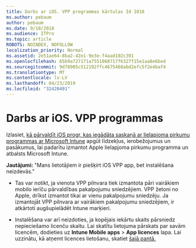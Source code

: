```yaml
---
title: Darbs ar iOS. VPP programmas kārtulas Id 1018
ms.author: pebaum
author: pebaum
ms.date: 9/10/2018
ms.audience: ITPro
ms.topic: article
ROBOTS: NOINDEX, NOFOLLOW
localization_priority: Normal
ms.assetid: 2e51ae64-8ba2-42e1-9e3e-f4aad102c391
ms.openlocfilehash: 65b9a727171a7551068717f6327f15e1aa8e6bed
ms.sourcegitcommit: 9d78905c512192ffc4675468abd2efc5f2e4baf4
ms.translationtype: MT
ms.contentlocale: lv-LV
ms.lasthandoff: 04/23/2019
ms.locfileid: "32420491"
---
```

# <a name="working-with-ios-vpp-applications"></a>Darbs ar iOS. VPP programmas

Izlasiet, [kā pārvaldīt iOS progr, kas iegādāta saskaņā ar lielapjoma pirkumu programmas ar Microsoft Intune](https://docs.microsoft.com/intune/vpp-apps-ios) apgūt līdzekļus, ierobežojumus un pasākumus, lai padarītu izmantot Apple lielapjoma pirkumu programma un atbalsts Microsoft Intune. 
  
 **Jautājumi:** "Mans lietotājiem ir piešķirt iOS VPP app, bet instalēšana neizdevās." 
  
- Tas var notikt, ja vienota VPP pilnvara tiek izmantota pāri vairākiem mobilo ierīču pārvaldības pakalpojumu sniedzējiem. VPP žetoni no Apple, drīkst izmantot tikai ar vienu pakalpojumu sniedzēju. Ja izmantojāt VPP pilnvara ar vairākiem pakalpojumu sniedzējiem, ir atkārtoti augšupielādēt Intune marķieri.
    
- Instalēšana var arī neizdoties, ja kopējais iekārtu skaits pārsniedz nepieciešamo licenču skaitu. Lai skatītu lietojuma pārskats par savām licencēm, dodieties uz **Intune Mobile apps** \> **App licences** lapa. Lai uzzinātu, kā atņemt licences lietošanu, skatiet [šajā pantā.](https://docs.microsoft.com/intune/vpp-apps-ios#revoking-app-licenses-and-deleting-tokens)
    

